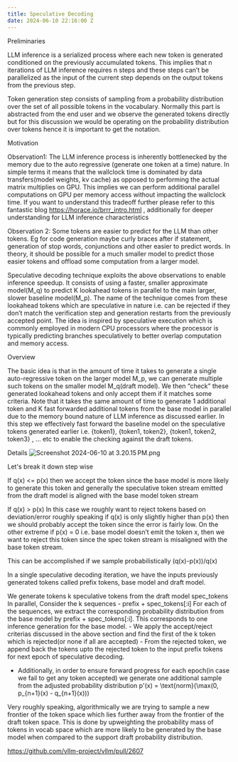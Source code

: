 ```yaml
---
title: Speculative Decoding
date: 2024-06-10 22:16:00 Z
---
```



Preliminaries

LLM inference is a serialized process where each new token is generated conditioned on the previously accumulated tokens. This implies that n iterations of LLM inference requires n steps and these steps can’t be parallelized as the input of the current step depends on the output tokens from the previous step. 

Token generation step consists of sampling from a probability distribution over the set of all possible tokens in the vocabulary. Normally this part is abstracted from the end user and we observe the generated tokens directly but for this discussion we would be operating on the probability distribution over tokens hence it is important to get the notation.


Motivation

Observation1: The LLM inference process is inherently bottlenecked by the memory due to the auto regressive (generate one token at a time) nature. In simple terms it means that the wallclock time is dominated by data transfers(model weights, kv cache) as opposed to performing the actual matrix multiplies on GPU. This implies we can perform additional parallel computations on GPU per memory access without impacting the wallclock time.  If you want to understand this tradeoff further please refer to this fantastic blog https://horace.io/brrr_intro.html , additionally for deeper understanding for LLM inference characteristics 

Observation 2: Some tokens are easier to predict for the LLM than other tokens. Eg for code generation maybe curly braces after if statement, generation of stop words, conjunctions and other easier to predict words. In theory, it should be possible for a much smaller model to predict those easier tokens and offload some computation from a larger model.

Speculative decoding technique exploits the above observations to enable inference speedup. It consists of using a faster, smaller approximate model(M_q) to predict K lookahead tokens in parallel to the main larger, slower baseline model(M_p). The name of the technique comes from these lookahead tokens which are speculative in nature i.e. can be rejected if they don’t match the verification step and generation restarts from the previously accepted point. The idea is inspired by speculative execution which is commonly employed in modern CPU processors where the processor is typically predicting branches speculatively to better overlap computation and memory access. 

Overview

The basic idea is that in the amount of time it takes to generate a single auto-regressive token on the larger model M_p, we can generate multiple such tokens on the smaller model M_q(draft model). We then “check” these generated lookahead tokens and only accept them if it matches some criteria. 
Note that it takes the same amount of time to generate 1 additional token and K fast forwarded additional tokens from the base model in parallel due to the memory bound nature of LLM inference as discussed earlier.  In this step we effectively fast forward the baseline model on the speculative tokens generated earlier i.e. {token1}, {token1, token2}, {token1, token2, token3} , … etc  to enable the checking against the draft tokens.

Details
![Screenshot 2024-06-10 at 3.20.15 PM.png](/uploads/Screenshot%202024-06-10%20at%203.20.15%E2%80%AFPM.png)

Let's break it down step wise

If q(x) <= p(x) then we accept the token since the base model is more likely to generate this token and generally the speculative token stream emitted from the draft model is aligned with the base model token stream

If q(x) > p(x) 
In this case we roughly want to reject tokens based on deviation/error roughly speaking if q(x) is only slightly higher than p(x) then we should probably accept the token since the error is fairly low. On the other extreme if p(x) = 0 i.e. base model doesn’t emit the token x,  then we want to reject this token since the spec token stream is misaligned with the base token stream. 

This can be accomplished if we sample probabilistically (q(x)-p(x))/q(x)


In a single speculative decoding iteration, we have the inputs previously generated tokens called prefix tokens, base model and draft model. 

We generate tokens k speculative tokens from the draft model spec_tokens
In parallel, 
Consider the k sequences - prefix + spec_tokens[:i]
For each of the sequences, we extract the corresponding probability distribution from the base model by prefix + spec_tokens[:i]. This corresponds to one inference generation for the base model.
    -  We apply the accept/reject criterias discussed in the above section and find the first of the k token which is rejected(or none if all are accepted)
    - From the rejected token, we append back the tokens upto the rejected token to the input prefix tokens for next epoch of speculative decoding. 
- Additionally, in order to ensure forward progress for each epoch(in case we fail to get any token accepted) we generate one additional sample from the adjusted probability distribution  p'(x) = \text{norm}(\max(0, p_{n+1}(x) - q_{n+1}(x)))

Very roughly speaking, algorithmically we are trying to sample a new frontier of the token space which lies further away from the frontier of the draft token space. This is done by upweighting the probability mass of tokens in vocab space which are more likely to be generated by the base model when compared to the support draft probability distribution.


https://github.com/vllm-project/vllm/pull/2607
